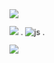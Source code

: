 <img src="https://capsule-render.vercel.app/api?type=egg&color=#223345&height=50px&section=header&text=30px&fontSize=30px" />

<a href="https://www.instagram.com/"><img src="https://img.shields.io/badge/Instagram-E4405F?style=flat-square&logo=Instagram&logoColor=white"/></a>
.
![js](https://img.shields.io/badge/JavaScript-F7DF1E?style=for-the-badge&logo=JavaScript&logoColor=white)
. 

<img src="https://capsule-render.vercel.app/api?type=egg&color=#223345&height=90px&section=footer&text=30px&fontSize=30px" />

